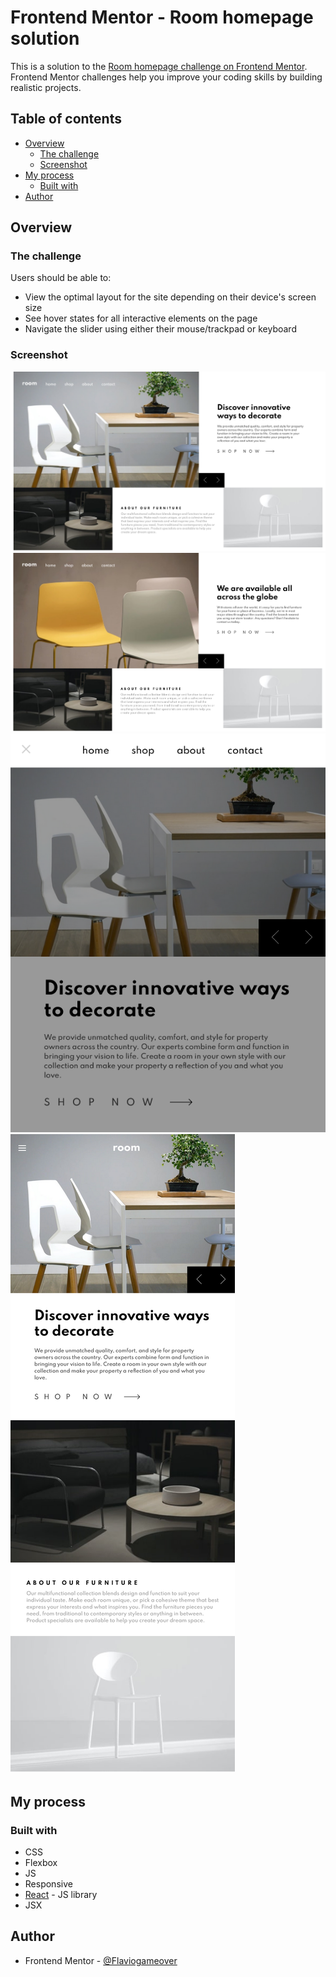 # Frontend Mentor - Room homepage solution

This is a solution to the [Room homepage challenge on Frontend Mentor](https://www.frontendmentor.io/challenges/room-homepage-BtdBY_ENq). Frontend Mentor challenges help you improve your coding skills by building realistic projects.

## Table of contents

-   [Overview](#overview)
    -   [The challenge](#the-challenge)
    -   [Screenshot](#screenshot)
-   [My process](#my-process)
    -   [Built with](#built-with)
-   [Author](#author)

## Overview

### The challenge

Users should be able to:

-   View the optimal layout for the site depending on their device's screen size
-   See hover states for all interactive elements on the page
-   Navigate the slider using either their mouse/trackpad or keyboard

### Screenshot

![](./screen_1.png)
![](./screen_1.5.png)
![](./screen_2.png)
![](./screen_3.png)


## My process

### Built with

-   CSS
-   Flexbox
-   JS
-   Responsive
-   [React](https://reactjs.org/) - JS library
-   JSX

## Author

-   Frontend Mentor - [@Flaviogameover](https://www.frontendmentor.io/profile/Flaviogameover)
